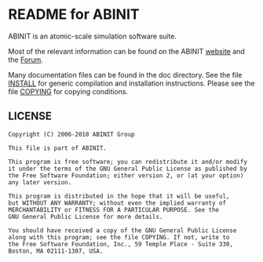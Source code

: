 README for ABINIT
=================

ABINIT is an atomic-scale simulation software suite.

Most of the relevant information can be found on the ABINIT [website](https://www.abinit.org)
and the [Forum](https://forum.abinit.org).

Many documentation files can be found in the doc directory.
See the file [INSTALL](INSTALL) for generic compilation and installation instructions.
Please see the file [COPYING](COPYING) for copying conditions.

## LICENSE

	Copyright (C) 2006-2018 ABINIT Group

	This file is part of ABINIT.

	This program is free software; you can redistribute it and/or modify
	it under the terms of the GNU General Public License as published by
	the Free Software Foundation; either version 2, or (at your option)
	any later version.

	This program is distributed in the hope that it will be useful,
	but WITHOUT ANY WARRANTY; without even the implied warranty of
	MERCHANTABILITY or FITNESS FOR A PARTICULAR PURPOSE. See the
	GNU General Public License for more details.

	You should have received a copy of the GNU General Public License
	along with this program; see the file COPYING. If not, write to
	the Free Software Foundation, Inc., 59 Temple Place - Suite 330,
	Boston, MA 02111-1307, USA.
